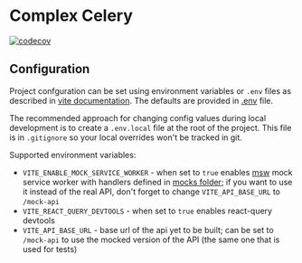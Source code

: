 # Complex Celery

[![codecov](https://codecov.io/gh/Michael2Gray/complex-celery/branch/master/graph/badge.svg?token=LQJGGFQQX3)](https://codecov.io/gh/Michael2Gray/complex-celery)

## Configuration

Project confguration can be set using environment variables or `.env` files as described in [vite documentation](https://vitejs.dev/guide/env-and-mode.html#env-files). The defaults are provided in [.env](./.env) file.

The recommended approach for changing config values during local development is to create a `.env.local` file at the root of the project. This file is in `.gitignore` so your local overrides won't be tracked in git.

Supported environment variables:

- `VITE_ENABLE_MOCK_SERVICE_WORKER` - when set to `true` enables [msw](https://mswjs.io/) mock service worker with handlers defined in [mocks folder](./src/mocks); if you want to use it instead of the real API, don't forget to change `VITE_API_BASE_URL` to `/mock-api`
- `VITE_REACT_QUERY_DEVTOOLS` - when set to `true` enables react-query devtools
- `VITE_API_BASE_URL` - base url of the api yet to be built; can be set to `/mock-api` to use the mocked version of the API (the same one that is used for tests)
